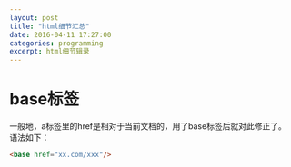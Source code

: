```yaml
---
layout: post
title: "html细节汇总"
date: 2016-04-11 17:27:00
categories: programming
excerpt: html细节辑录
---
```


# base标签

一般地，a标签里的href是相对于当前文档的，用了base标签后就对此修正了。
语法如下：

```html
<base href="xx.com/xxx"/>
```